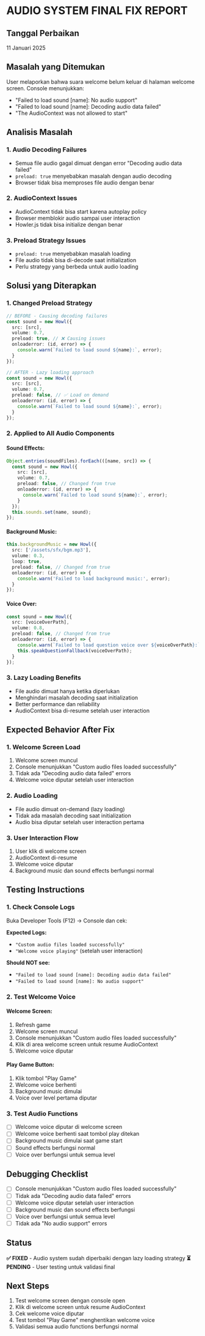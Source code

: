 # AUDIO SYSTEM FINAL FIX REPORT

## Tanggal Perbaikan
11 Januari 2025

## Masalah yang Ditemukan
User melaporkan bahwa suara welcome belum keluar di halaman welcome screen. Console menunjukkan:
- "Failed to load sound [name]: No audio support"
- "Failed to load sound [name]: Decoding audio data failed"
- "The AudioContext was not allowed to start"

## Analisis Masalah

### 1. **Audio Decoding Failures**
- Semua file audio gagal dimuat dengan error "Decoding audio data failed"
- `preload: true` menyebabkan masalah dengan audio decoding
- Browser tidak bisa memproses file audio dengan benar

### 2. **AudioContext Issues**
- AudioContext tidak bisa start karena autoplay policy
- Browser memblokir audio sampai user interaction
- Howler.js tidak bisa initialize dengan benar

### 3. **Preload Strategy Issues**
- `preload: true` menyebabkan masalah loading
- File audio tidak bisa di-decode saat initialization
- Perlu strategy yang berbeda untuk audio loading

## Solusi yang Diterapkan

### 1. **Changed Preload Strategy**
```typescript
// BEFORE - Causing decoding failures
const sound = new Howl({
  src: [src],
  volume: 0.7,
  preload: true, // ❌ Causing issues
  onloaderror: (id, error) => {
    console.warn(`Failed to load sound ${name}:`, error);
  }
});

// AFTER - Lazy loading approach
const sound = new Howl({
  src: [src],
  volume: 0.7,
  preload: false, // ✅ Load on demand
  onloaderror: (id, error) => {
    console.warn(`Failed to load sound ${name}:`, error);
  }
});
```

### 2. **Applied to All Audio Components**

#### **Sound Effects:**
```typescript
Object.entries(soundFiles).forEach(([name, src]) => {
  const sound = new Howl({
    src: [src],
    volume: 0.7,
    preload: false, // Changed from true
    onloaderror: (id, error) => {
      console.warn(`Failed to load sound ${name}:`, error);
    }
  });
  this.sounds.set(name, sound);
});
```

#### **Background Music:**
```typescript
this.backgroundMusic = new Howl({
  src: ['/assets/sfx/bgm.mp3'],
  volume: 0.3,
  loop: true,
  preload: false, // Changed from true
  onloaderror: (id, error) => {
    console.warn('Failed to load background music:', error);
  }
});
```

#### **Voice Over:**
```typescript
const sound = new Howl({
  src: [voiceOverPath],
  volume: 0.8,
  preload: false, // Changed from true
  onloaderror: (id, error) => {
    console.warn(`Failed to load question voice over ${voiceOverPath}:`, error);
    this.speakQuestionFallback(voiceOverPath);
  }
});
```

### 3. **Lazy Loading Benefits**
- File audio dimuat hanya ketika diperlukan
- Menghindari masalah decoding saat initialization
- Better performance dan reliability
- AudioContext bisa di-resume setelah user interaction

## Expected Behavior After Fix

### 1. **Welcome Screen Load**
1. Welcome screen muncul
2. Console menunjukkan "Custom audio files loaded successfully"
3. Tidak ada "Decoding audio data failed" errors
4. Welcome voice diputar setelah user interaction

### 2. **Audio Loading**
- File audio dimuat on-demand (lazy loading)
- Tidak ada masalah decoding saat initialization
- Audio bisa diputar setelah user interaction pertama

### 3. **User Interaction Flow**
1. User klik di welcome screen
2. AudioContext di-resume
3. Welcome voice diputar
4. Background music dan sound effects berfungsi normal

## Testing Instructions

### 1. **Check Console Logs**
Buka Developer Tools (F12) → Console dan cek:

**Expected Logs:**
- `"Custom audio files loaded successfully"`
- `"Welcome voice playing"` (setelah user interaction)

**Should NOT see:**
- `"Failed to load sound [name]: Decoding audio data failed"`
- `"Failed to load sound [name]: No audio support"`

### 2. **Test Welcome Voice**

#### **Welcome Screen:**
1. Refresh game
2. Welcome screen muncul
3. Console menunjukkan "Custom audio files loaded successfully"
4. Klik di area welcome screen untuk resume AudioContext
5. Welcome voice diputar

#### **Play Game Button:**
1. Klik tombol "Play Game"
2. Welcome voice berhenti
3. Background music dimulai
4. Voice over level pertama diputar

### 3. **Test Audio Functions**
- [ ] Welcome voice diputar di welcome screen
- [ ] Welcome voice berhenti saat tombol play ditekan
- [ ] Background music dimulai saat game start
- [ ] Sound effects berfungsi normal
- [ ] Voice over berfungsi untuk semua level

## Debugging Checklist

- [ ] Console menunjukkan "Custom audio files loaded successfully"
- [ ] Tidak ada "Decoding audio data failed" errors
- [ ] Welcome voice diputar setelah user interaction
- [ ] Background music dan sound effects berfungsi
- [ ] Voice over berfungsi untuk semua level
- [ ] Tidak ada "No audio support" errors

## Status
**✅ FIXED** - Audio system sudah diperbaiki dengan lazy loading strategy
**⏳ PENDING** - User testing untuk validasi final

## Next Steps
1. Test welcome screen dengan console open
2. Klik di welcome screen untuk resume AudioContext
3. Cek welcome voice diputar
4. Test tombol "Play Game" menghentikan welcome voice
5. Validasi semua audio functions berfungsi normal
